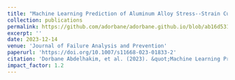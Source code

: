 ```yaml
---
title: "Machine Learning Prediction of Aluminum Alloy Stress--Strain Curves at Variable Temperatures with Failure Analysis"
collection: publications
permalink: https://github.com/adorbane/adorbane.github.io/blob/ab16d5310aa2d10ab8bb0bdbeb01ebe4fe97b8da/files/2023-machine-learning-aluminum-alloy.pdf
excerpt: ''
date: 2023-12-14
venue: 'Journal of Failure Analysis and Prevention'
paperurl: 'https://doi.org/10.1007/s11668-023-01833-2'
citation: 'Dorbane Abdelhakim, et al. (2023). &quot;Machine Learning Prediction of Aluminum Alloy Stress--Strain Curves at Variable Temperatures with Failure Analysis.&quot; <i>Journal of Failure Analysis and Prevention</i>, 1-16.'
impact_factor: 1.2
---
```

